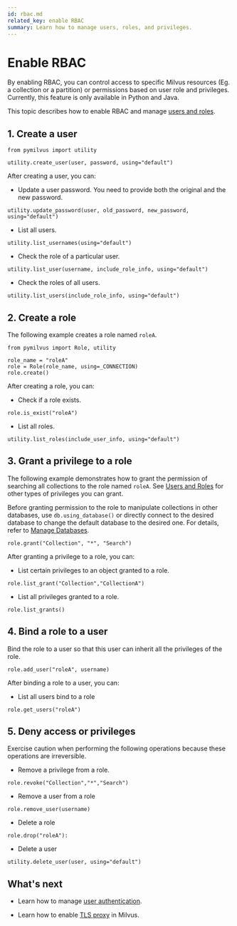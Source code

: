 ```yaml
---
id: rbac.md
related_key: enable RBAC
summary: Learn how to manage users, roles, and privileges.
---
```


# Enable RBAC

By enabling RBAC, you can control access to specific Milvus resources (Eg. a collection or a partition) or permissions based on user role and privileges. Currently, this feature is only available in Python and Java.

This topic describes how to enable RBAC and manage [users and roles](users_and_roles.md).

## 1. Create a user

```
from pymilvus import utility

utility.create_user(user, password, using="default")
```

After creating a user, you can:

- Update a user password. You need to provide both the original and the new password. 

```
utility.update_password(user, old_password, new_password, using="default")
```

- List all users.

```
utility.list_usernames(using="default")
```

- Check the role of a particular user.

```
utility.list_user(username, include_role_info, using="default")
```

- Check the roles of all users.

```
utility.list_users(include_role_info, using="default")
```

## 2. Create a role

The following example creates a role named `roleA`.

```
from pymilvus import Role, utility

role_name = "roleA"
role = Role(role_name, using=_CONNECTION)
role.create()
```

After creating a role, you can:

- Check if a role exists.

```
role.is_exist("roleA")
```

- List all roles.

```
utility.list_roles(include_user_info, using="default")
```

## 3. Grant a privilege to a role

The following example demonstrates how to grant the permission of searching all collections to the role named `roleA`. See [Users and Roles](users_and_roles.md) for other types of privileges you can grant.

Before granting permission to the role to manipulate collections in other databases, use `db.using_database()` or directly connect to the desired database to change the default database to the desired one. For details, refer to [Manage Databases](manage_databases.md).

```
role.grant("Collection", "*", "Search")
```

After granting a privilege to a role, you can:

- List certain privileges to an object granted to a role.

```
role.list_grant("Collection","CollectionA")
```

- List all privileges granted to a role.

```
role.list_grants()
```


## 4. Bind a role to a user

Bind the role to a user so that this user can inherit all the privileges of the role.

```
role.add_user("roleA", username)
```

After binding a role to a user, you can:

- List all users bind to a role

```
role.get_users("roleA")
```

## 5. Deny access or privileges

<div class="alert caution">

Exercise caution when performing the following operations because these operations are irreversible.

</div>

- Remove a privilege from a role.

```
role.revoke("Collection","*","Search")
```

- Remove a user from a role

```
role.remove_user(username)
```

- Delete a role

```
role.drop("roleA"):
```

- Delete a user

```
utility.delete_user(user, using="default")
```

## What's next

- Learn how to manage [user authentication](authenticate.md).

- Learn how to enable [TLS proxy](tls.md) in Milvus.
